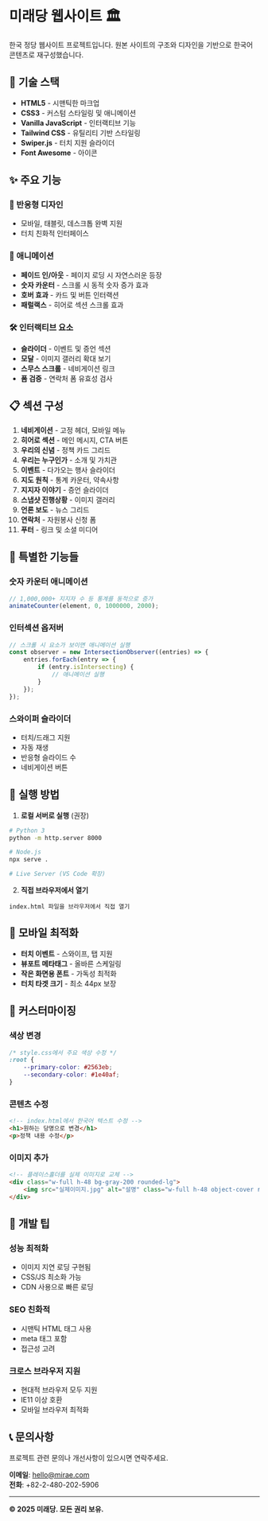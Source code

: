 # 미래당 웹사이트 🏛️

한국 정당 웹사이트 프로젝트입니다. 원본 사이트의 구조와 디자인을 기반으로 한국어 콘텐츠로 재구성했습니다.

## 🚀 기술 스택

- **HTML5** - 시맨틱한 마크업
- **CSS3** - 커스텀 스타일링 및 애니메이션
- **Vanilla JavaScript** - 인터랙티브 기능
- **Tailwind CSS** - 유틸리티 기반 스타일링
- **Swiper.js** - 터치 지원 슬라이더
- **Font Awesome** - 아이콘

## ✨ 주요 기능

### 📱 반응형 디자인
- 모바일, 태블릿, 데스크톱 완벽 지원
- 터치 친화적 인터페이스

### 🎨 애니메이션
- **페이드 인/아웃** - 페이지 로딩 시 자연스러운 등장
- **숫자 카운터** - 스크롤 시 동적 숫자 증가 효과
- **호버 효과** - 카드 및 버튼 인터랙션
- **패럴랙스** - 히어로 섹션 스크롤 효과

### 🛠️ 인터랙티브 요소
- **슬라이더** - 이벤트 및 증언 섹션
- **모달** - 이미지 갤러리 확대 보기
- **스무스 스크롤** - 네비게이션 링크
- **폼 검증** - 연락처 폼 유효성 검사

## 📋 섹션 구성

1. **네비게이션** - 고정 헤더, 모바일 메뉴
2. **히어로 섹션** - 메인 메시지, CTA 버튼
3. **우리의 신념** - 정책 카드 그리드
4. **우리는 누구인가** - 소개 및 가치관
5. **이벤트** - 다가오는 행사 슬라이더
6. **지도 원칙** - 통계 카운터, 약속사항
7. **지지자 이야기** - 증언 슬라이더
8. **스냅샷 진행상황** - 이미지 갤러리
9. **언론 보도** - 뉴스 그리드
10. **연락처** - 자원봉사 신청 폼
11. **푸터** - 링크 및 소셜 미디어

## 🎯 특별한 기능들

### 숫자 카운터 애니메이션
```javascript
// 1,000,000+ 지지자 수 등 통계를 동적으로 증가
animateCounter(element, 0, 1000000, 2000);
```

### 인터섹션 옵저버
```javascript
// 스크롤 시 요소가 보이면 애니메이션 실행
const observer = new IntersectionObserver((entries) => {
    entries.forEach(entry => {
        if (entry.isIntersecting) {
            // 애니메이션 실행
        }
    });
});
```

### 스와이퍼 슬라이더
- 터치/드래그 지원
- 자동 재생
- 반응형 슬라이드 수
- 네비게이션 버튼

## 🚀 실행 방법

1. **로컬 서버로 실행** (권장)
```bash
# Python 3
python -m http.server 8000

# Node.js
npx serve .

# Live Server (VS Code 확장)
```

2. **직접 브라우저에서 열기**
```
index.html 파일을 브라우저에서 직접 열기
```

## 📱 모바일 최적화

- **터치 이벤트** - 스와이프, 탭 지원
- **뷰포트 메타태그** - 올바른 스케일링
- **작은 화면용 폰트** - 가독성 최적화
- **터치 타겟 크기** - 최소 44px 보장

## 🎨 커스터마이징

### 색상 변경
```css
/* style.css에서 주요 색상 수정 */
:root {
    --primary-color: #2563eb;
    --secondary-color: #1e40af;
}
```

### 콘텐츠 수정
```html
<!-- index.html에서 한국어 텍스트 수정 -->
<h1>원하는 당명으로 변경</h1>
<p>정책 내용 수정</p>
```

### 이미지 추가
```html
<!-- 플레이스홀더를 실제 이미지로 교체 -->
<div class="w-full h-48 bg-gray-200 rounded-lg">
    <img src="실제이미지.jpg" alt="설명" class="w-full h-48 object-cover rounded-lg">
</div>
```

## 🔧 개발 팁

### 성능 최적화
- 이미지 지연 로딩 구현됨
- CSS/JS 최소화 가능
- CDN 사용으로 빠른 로딩

### SEO 친화적
- 시맨틱 HTML 태그 사용
- meta 태그 포함
- 접근성 고려

### 크로스 브라우저 지원
- 현대적 브라우저 모두 지원
- IE11 이상 호환
- 모바일 브라우저 최적화

## 📞 문의사항

프로젝트 관련 문의나 개선사항이 있으시면 연락주세요.

**이메일**: hello@mirae.com  
**전화**: +82-2-480-202-5906

---

**© 2025 미래당. 모든 권리 보유.** 
